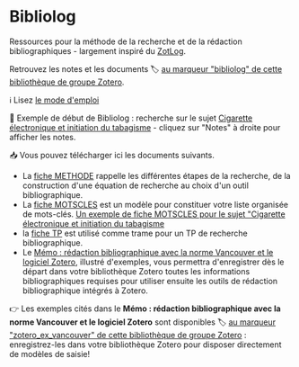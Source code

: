 # Bibliolog

Ressources pour la méthode de la recherche et de la rédaction bibliographiques - largement inspiré du [ZotLog](https://www.zotero.org/groups/zotlog/items/itemKey/HP6BW7TX).

Retrouvez les notes et les documents :label: [au marqueur "bibliolog" de cette bibliothèque de groupe Zotero](https://www.zotero.org/groups/2561378/form_biblio_isped/items/tag/bibliolog).

:information_source: Lisez [le mode d'emploi](https://www.zotero.org/groups/2561378/form_biblio_isped/items/itemKey/CYHI67IX)

:bookmark_tabs: Exemple de début de Bibliolog : recherche sur le sujet [Cigarette électronique et initiation du tabagisme](https://www.zotero.org/groups/2561378/items/43B5JLI2) - cliquez sur "Notes" à droite pour afficher les notes.

:inbox_tray: Vous pouvez télécharger ici les documents suivants.

* La [fiche METHODE](https://github.com/fflamerie/bibliolog/blob/master/docs/recherche_biblio_METHODE.pdf) rappelle les différentes étapes de la recherche, de la construction d'une équation de recherche au choix d'un outil bibliographique.
* La [fiche MOTSCLES](https://github.com/fflamerie/bibliolog/blob/master/docs/recherche_biblio_MOTSCLES.doc) est un modèle pour constituer votre liste organisée de mots-clés. [Un exemple de fiche MOTSCLES pour le sujet "Cigarette électronique et initiation du tabagisme](https://github.com/fflamerie/bibliolog/blob/master/docs/_BIBLIOLOG_Cigarette.odt)
* la [fiche TP](https://github.com/fflamerie/bibliolog/blob/master/docs/recherche_biblio_TP.doc) est utilisé comme trame pour un TP de recherche bibliographique.
* Le [Mémo : rédaction bibliographique avec la norme Vancouver et le logiciel Zotero](https://github.com/fflamerie/bibliolog/blob/master/docs/vancouver_zotero_memo.pdf), illustré d'exemples, vous permettra d'enregistrer dès le départ dans votre bibliothèque Zotero toutes les informations bibliographiques requises pour utiliser ensuite les outils de rédaction bibliographique intégrés à Zotero.

:point_right: Les exemples cités dans le **Mémo : rédaction bibliographique avec la norme Vancouver et le logiciel Zotero** sont disponibles :label: [au marqueur "zotero_ex_vancouver" de cette bibliothèque de groupe Zotero](https://www.zotero.org/groups/2561378/form_biblio_isped/items/tag/zotero_ex_vancouver) : enregistrez-les dans votre bibliothèque Zotero pour disposer directement de modèles de saisie!
